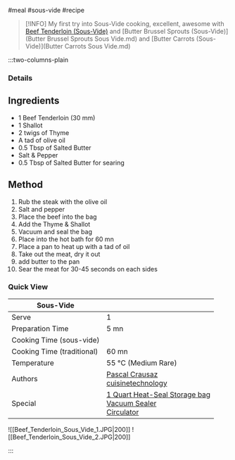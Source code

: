 #meal #sous-vide #recipe

> [!INFO]
> My first try into Sous-Vide cooking, excellent, awesome with [Beef Tenderloin (Sous-Vide)](https://askpascal.atlassian.net/wiki/spaces/miam/pages/430065/Beef+Tenderloin+Sous-Vide) and [Butter Brussel Sprouts (Sous-Vide)](Butter Brussel Sprouts Sous Vide.md) and [Butter Carrots (Sous-Vide)](Butter Carrots Sous Vide.md)

:::two-columns-plain

### Details
## Ingredients

- 1 Beef Tenderloin (30 mm)
- 1 Shallot
- 2 twigs of Thyme
- A tad of olive oil
- 0.5 Tbsp of Salted Butter
- Salt & Pepper
- 0.5 Tbsp of Salted Butter for searing


## Method

1. Rub the steak with the olive oil
2. Salt and pepper
3. Place the beef into the bag
4. Add the Thyme & Shallot
5. Vacuum and seal the bag
6. Place into the hot bath for 60 mn
7. Place a pan to heat up with a tad of oil
8. Take out the meat, dry it out
9. add butter to the pan
10. Sear the meat for 30-45 seconds on each sides





### Quick View
| Sous-Vide                  |                                                |
| -------------------------- | ---------------------------------------------- |
| Serve                      | 1                                              |
| Preparation Time           | 5 mn                                           |
| Cooking Time (sous-vide)   |                                                |
| Cooking Time (traditional) | 60 mn                                          |
| Temperature                | 55 °C (Medium Rare)                            |
| Authors                    | [Pascal Crausaz](mailto:pascal@askpascal.com)  <br>[cuisinetechnology](http://www.cuisinetechnology.com/blog/sous-vide-recipes) |
| Special                    | [1 Quart Heat-Seal Storage bag](http://www.amazon.com/gp/product/B001T6LT0O/ref=oh_details_o02_s00_i00?ie=UTF8&psc=1)  <br>[Vacuum Sealer](http://www.amazon.com/gp/product/B0044XDA3S/ref=oh_details_o02_s00_i02?ie=UTF8&psc=1)  <br>[Circulator](https://www.cuisinetechnology.com/sousvide-professional-comparison.php) |

![[Beef_Tenderloin_Sous_Vide_1.JPG|200]]
![[Beef_Tenderloin_Sous_Vide_2.JPG|200]]

:::

